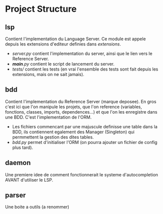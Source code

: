 # Project Structure
## lsp
Contient l'implementation du Language Server.
Ce module est appele depuis les extensions d'editeur definies dans *extensions*.

* *server.py* contient l'implementation du server, ainsi que le lien vers le Reference Server.
* *__main__.py* contient le script de lancement du server.
* *tests/* contient les tests (en vrai l'ensemble des tests sont fait depuis les extensions, mais on ne sait jamais).

## bdd
Contient l'implementation du Reference Server (marque deposee).
En gros c'est ici que l'on manipule les projets, que l'on reference (variables, fonctions, classes, imports, dependences...) et que l'on les enregistre dans une BDD. C'est l'implementation de l'ORM.

* Les fichiers commencant par une majuscule definisse une table dans la BDD, ils contiennent egalement des Manager (Singleton) qui permmettent la gestion des dites tables.
* *bdd.py* permet d'initialiser l'ORM (on pourra ajouter un fichier de config plus tard).

## daemon

Une premiere idee de comment fonctionnerait le systeme d'autocompletion AVANT d'utiliser le LSP.

## parser

Une boite a outils (a renommer)
